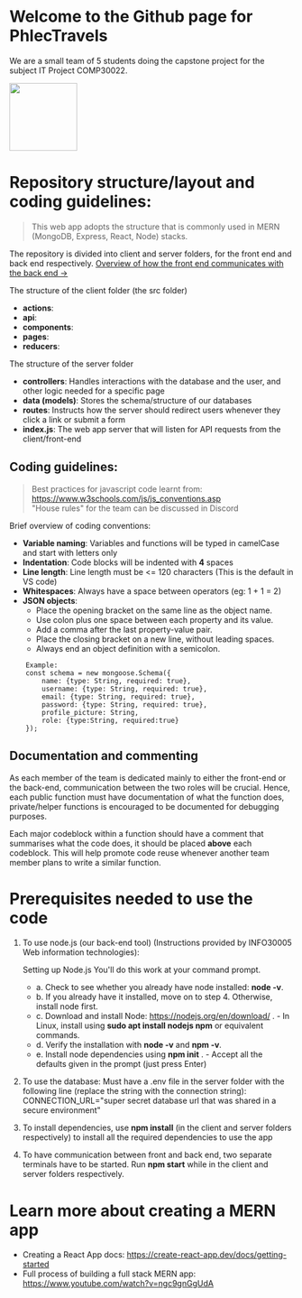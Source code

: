 # Welcome to the Github page for PhlecTravels

We are a small team of 5 students doing the capstone project for the subject IT Project COMP30022. 

<img src="https://media0.giphy.com/media/BRie5xjBZcHhj06NfL/giphy.gif?cid=ecf05e47vrdv66d5e0h6v869fzqq3i365hcdsbf88hdx92sp&rid=giphy.gif" width="120" height="120" />

# Repository structure/layout and coding guidelines:

> This web app adopts the structure that is commonly used in MERN (MongoDB, Express, React, Node) stacks.

The repository is divided into client and server folders, for the front end and back end respectively. 
[Overview of how the front end communicates with the back end ->](https://d33wubrfki0l68.cloudfront.net/08d01ed85246d3ece01963408572f3f6dfb49d41/4bc12/assets/images/reduxasyncdataflowdiagram-d97ff38a0f4da0f327163170ccc13e80.gif)

The structure of the client folder (the src folder)
- **actions**:
- **api**:
- **components**:
- **pages**:
- **reducers**:

The structure of the server folder

- **controllers**: Handles interactions with the database and the user, and other logic needed for a specific page
- **data (models)**: Stores the schema/structure of our databases
- **routes**: Instructs how the server should redirect users whenever they click a link or submit a form
- **index.js**: The web app server that will listen for API requests from the client/front-end

## Coding guidelines:

> Best practices for javascript code learnt from: https://www.w3schools.com/js/js_conventions.asp \
> "House rules" for the team can be discussed in Discord

Brief overview of coding conventions:

- **Variable naming**: Variables and functions will be typed in camelCase and start with letters only
- **Indentation**: Code blocks will be indented with **4** spaces
- **Line length**: Line length must be <= 120 characters (This is the default in VS code)
- **Whitespaces**: Always have a space between operators (eg: 1 + 1 = 2)
- **JSON objects**:
  - Place the opening bracket on the same line as the object name.
  - Use colon plus one space between each property and its value.
  - Add a comma after the last property-value pair.
  - Place the closing bracket on a new line, without leading spaces.
  - Always end an object definition with a semicolon.

```
    Example:
    const schema = new mongoose.Schema({
        name: {type: String, required: true},
        username: {type: String, required: true},
        email: {type: String, required: true},
        password: {type: String, required: true},
        profile_picture: String,
        role: {type:String, required:true}
    });
```

## Documentation and commenting

As each member of the team is dedicated mainly to either the front-end or the back-end, communication between the two
roles will be crucial. Hence, each public function must have documentation of what the function does, private/helper
functions is encouraged to be documented for debugging purposes.

Each major codeblock within a function should have a comment that summarises what the code does, it should be placed
**above** each codeblock. This will help promote code reuse whenever another team member plans to write a similar
function.

# Prerequisites needed to use the code

1. To use node.js (our back-end tool) (Instructions provided by INFO30005 Web information technologies):

   Setting up Node.js
   You'll do this work at your command prompt.

   - a. Check to see whether you already have node installed: **node -v**.
   - b. If you already have it installed, move on to step 4. Otherwise, install node first.
   - c. Download and install Node: https://nodejs.org/en/download/ . - In Linux, install using **sudo apt install nodejs npm** or equivalent commands.
   - d. Verify the installation with **node -v** and **npm -v**.
   - e. Install node dependencies using **npm init** . - Accept all the defaults given in the prompt (just press Enter)

2. To use the database: Must have a .env file in the server folder with the following line (replace the string with the connection string):
   CONNECTION_URL="super secret database url that was shared in a secure environment"

3. To install dependencies, use **npm install** (in the client and server folders respectively) to install all the required dependencies to use the app

4. To have communication between front and back end, two separate terminals have to be started. Run **npm start** while in the client and server folders respectively.


# Learn more about creating a MERN app
- Creating a React App docs: https://create-react-app.dev/docs/getting-started
- Full process of building a full stack MERN app: https://www.youtube.com/watch?v=ngc9gnGgUdA

